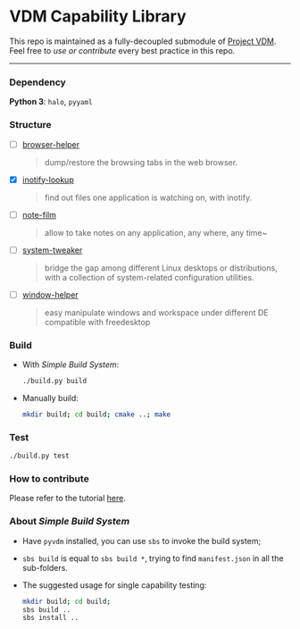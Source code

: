 # VDM Capability Library

This repo is maintained as a fully-decoupled submodule of [Project VDM](https://github.com/VDM-Maintainer-Group/virtual-domain-manager). 
Feel free to *use or contribute* every best practice in this repo.

-----

### Dependency

**Python 3**: `halo`, `pyyaml`

### Structure

- [ ] [browser-helper](./browser-helper)

  > dump/restore the browsing tabs in the web browser.

- [x] [inotify-lookup](./inotify-lookup)

  > find out files one application is watching on, with inotify.

- [ ] [note-film](./note-fild)

  > allow to take notes on any application, any where, any time~

- [ ] [system-tweaker](./system-tweaker)

  > bridge the gap among different Linux desktops or distributions, with a collection of system-related configuration utilities.

- [ ] [window-helper](./window-helper)

  > easy manipulate windows and workspace under different DE compatible with freedesktop

### Build

- With *Simple Build System*:

  ```bash
  ./build.py build
  ```

- Manually build:

  ```bash
  mkdir build; cd build; cmake ..; make
  ```

### Test

```bash
./build.py test
```




### How to contribute

Please refer to the tutorial [here](CONTRIBUTING.md).

### About *Simple Build System*

- Have `pyvdm` installed, you can use `sbs` to invoke the build system;

- `sbs build` is equal to `sbs build *`, trying to find `manifest.json` in all the sub-folders.

- The suggested usage for single capability testing:

  ```bash
  mkdir build; cd build;
  sbs build ..
  sbs install ..
  ```

